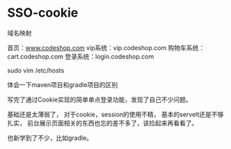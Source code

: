 # SSO-cookie


域名映射

首页：www.codeshop.com
vip系统：vip.codeshop.com
购物车系统：cart.codeshop.com
登录系统：login.codeshop.com


sudo vim /etc/hosts







体会一下maven项目和gradle项目的区别





写完了通过Cookie实现的简单单点登录功能，发现了自己不少问题。

基础还是太薄弱了，
对于cookie，session的使用不精，
基本的servelt还是不够扎实，
前台展示页面相关的东西也忘的差不多了，该捡起来再看看了。

也新学到了不少，比如gradle。



